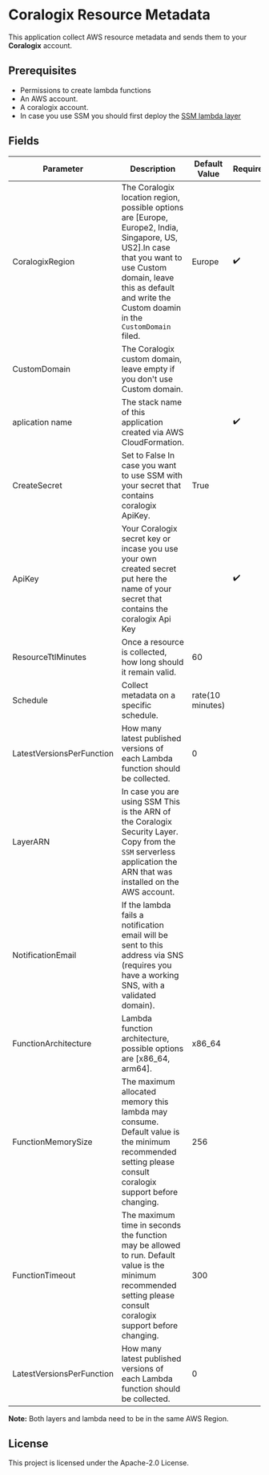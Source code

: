 # Coralogix Resource Metadata

This application collect AWS resource metadata and sends them to your **Coralogix** account.

## Prerequisites
* Permissions to create lambda functions
* An AWS account.
* A coralogix account.
* In case you use SSM you should first deploy the [SSM lambda layer](https://us-east-1.console.aws.amazon.com/lambda/home?region=us-east-1#/create/app?applicationId=arn:aws:serverlessrepo:eu-central-1:597078901540:applications/Coralogix-Lambda-SSMLayer)

## Fields 

| Parameter | Description | Default Value | Required |
|---|---|---|---|
| CoralogixRegion | The Coralogix location region, possible options are [Europe, Europe2, India, Singapore, US, US2].In case that you want to use Custom domain, leave this as default and write the Custom doamin in the ``CustomDomain`` filed. | Europe | :heavy_check_mark: |
| CustomDomain | The Coralogix custom domain, leave empty if you don't use Custom domain. | | |
| aplication name | The stack name of this application created via AWS CloudFormation. | | :heavy_check_mark: |
| CreateSecret | Set to False In case you want to use SSM with your secret that contains coralogix ApiKey. | True |  | 
| ApiKey | Your Coralogix secret key or incase you use your own created secret put here the name of your secret that contains the coralogix Api Key |  | :heavy_check_mark: | 
| ResourceTtlMinutes | Once a resource is collected, how long should it remain valid. | 60 | |
| Schedule | Collect metadata on a specific schedule. | rate(10 minutes) | |
| LatestVersionsPerFunction | How many latest published versions of each Lambda function should be collected. | 0 | |
| LayerARN | In case you are using SSM This is the ARN of the Coralogix Security Layer. Copy from the ``SSM`` serverless application the ARN that was installed on the AWS account. | | |
| NotificationEmail | If the lambda fails a notification email will be sent to this address via SNS (requires you have a working SNS, with a validated domain). | | |
| FunctionArchitecture | Lambda function architecture, possible options are [x86_64, arm64]. | x86_64 | |
| FunctionMemorySize | The maximum allocated memory this lambda may consume. Default value is the minimum recommended setting please consult coralogix support before changing. | 256 |  |
| FunctionTimeout | The maximum time in seconds the function may be allowed to run. Default value is the minimum recommended setting please consult coralogix support before changing. | 300 |  |
| LatestVersionsPerFunction | How many latest published versions of each Lambda function should be collected. | 0 | | 


**Note:** Both layers and lambda need to be in the same AWS Region.

## License

This project is licensed under the Apache-2.0 License.


